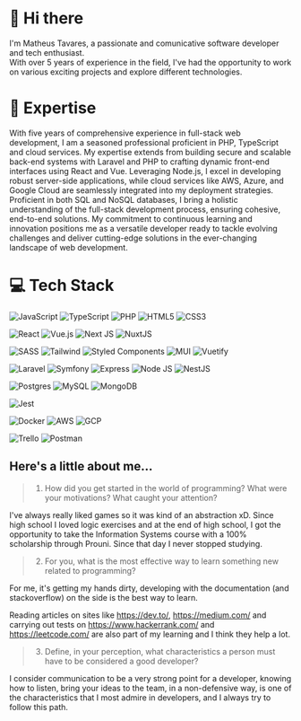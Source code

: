 # 👋 Hi there

I'm Matheus Tavares, a passionate and comunicative software developer and tech enthusiast. </br>
With over 5 years of experience in the field, I've had the opportunity to work on various exciting projects and explore different technologies.


# 🚀 Expertise
With five years of comprehensive experience in full-stack web development, I am a seasoned professional proficient in PHP, TypeScript and cloud services. My expertise extends from building secure and scalable back-end systems with Laravel and PHP to crafting dynamic front-end interfaces using React and Vue. Leveraging Node.js, I excel in developing robust server-side applications, while cloud services like AWS, Azure, and Google Cloud are seamlessly integrated into my deployment strategies. Proficient in both SQL and NoSQL databases, I bring a holistic understanding of the full-stack development process, ensuring cohesive, end-to-end solutions. My commitment to continuous learning and innovation positions me as a versatile developer ready to tackle evolving challenges and deliver cutting-edge solutions in the ever-changing landscape of web development.

# 💻 Tech Stack
![JavaScript](https://img.shields.io/badge/javascript-%23323330.svg?style=for-the-badge&logo=javascript&logoColor=%23F7DF1E) ![TypeScript](https://img.shields.io/badge/typescript-%23007ACC.svg?style=for-the-badge&logo=typescript&logoColor=white) ![PHP](https://img.shields.io/badge/PHP-777BB4?style=for-the-badge&logo=php&logoColor=white) ![HTML5](https://img.shields.io/badge/html5-%23E34F26.svg?style=for-the-badge&logo=html5&logoColor=white) ![CSS3](https://img.shields.io/badge/css3-%231572B6.svg?style=for-the-badge&logo=css3&logoColor=white) 

![React](https://img.shields.io/badge/react-%2320232a.svg?style=for-the-badge&logo=react&logoColor=%2361DAFB) ![Vue.js](https://img.shields.io/badge/vuejs-%2335495e.svg?style=for-the-badge&logo=vuedotjs&logoColor=%234FC08D) ![Next JS](https://img.shields.io/badge/Next-black?style=for-the-badge&logo=next.js&logoColor=white) ![NuxtJS](https://img.shields.io/badge/Nuxt-black?style=for-the-badge&logo=nuxt.js&logoColor=white) 

![SASS](https://img.shields.io/badge/SASS-hotpink.svg?style=for-the-badge&logo=SASS&logoColor=white) ![Tailwind](https://img.shields.io/badge/Tailwind_CSS-38B2AC?style=for-the-badge&logo=tailwind-css&logoColor=white) ![Styled Components](https://img.shields.io/badge/styled--components-DB7093?style=for-the-badge&logo=styled-components&logoColor=white) ![MUI](https://img.shields.io/badge/MUI-%230081CB.svg?style=for-the-badge&logo=material-ui&logoColor=white) ![Vuetify](https://img.shields.io/badge/Vuetify-1867C0?style=for-the-badge&logo=vuetify&logoColor=AEDDFF)

![Laravel](https://img.shields.io/badge/Laravel-FF2D20?style=for-the-badge&logo=laravel&logoColor=white) ![Symfony](https://img.shields.io/badge/symfony-%23000000.svg?style=for-the-badge&logo=symfony&logoColor=white) ![Express](https://img.shields.io/badge/Express.js-404D59?style=for-the-badge) ![Node JS](https://img.shields.io/badge/Node.js-43853D?style=for-the-badge&logo=node.js&logoColor=white) ![NestJS](https://img.shields.io/badge/nestjs-%23E0234E.svg?style=for-the-badge&logo=nestjs&logoColor=white)

![Postgres](https://img.shields.io/badge/PostgreSQL-316192?style=for-the-badge&logo=postgresql&logoColor=white) ![MySQL](https://img.shields.io/badge/MySQL-00000F?style=for-the-badge&logo=mysql&logoColor=white) ![MongoDB](https://img.shields.io/badge/MongoDB-4EA94B?style=for-the-badge&logo=mongodb&logoColor=white)

![Jest](https://img.shields.io/badge/Jest-323330?style=for-the-badge&logo=Jest&logoColor=white)

![Docker](https://img.shields.io/badge/docker-%230db7ed.svg?style=for-the-badge&logo=docker&logoColor=white) ![AWS](https://img.shields.io/badge/Amazon_AWS-232F3E?style=for-the-badge&logo=amazon-aws&logoColor=white) ![GCP](https://img.shields.io/badge/Google_Cloud-4285F4?style=for-the-badge&logo=google-cloud&logoColor=white)

![Trello](https://img.shields.io/badge/Trello-%23026AA7.svg?style=for-the-badge&logo=Trello&logoColor=white) ![Postman](https://img.shields.io/badge/Postman-FF6C37?style=for-the-badge&logo=postman&logoColor=white)

## Here's a little about me...

> 1. How did you get started in the world of programming? What were your motivations? What caught your attention?

I've always really liked games so it was kind of an abstraction xD.
Since high school I loved logic exercises and at the end of high school,
I got the opportunity to take the Information Systems course with a 100% scholarship through Prouni.
Since that day I never stopped studying.

> 2. For you, what is the most effective way to learn something new related to
> programming?

For me, it's getting my hands dirty, developing with the documentation (and stackoverflow) on the side is the best way to learn.

Reading articles on sites like https://dev.to/, https://medium.com/ and carrying out tests on https://www.hackerrank.com/ and https://leetcode.com/ are also part of my learning and I think they help a lot.

> 3. Define, in your perception, what characteristics a person must have to be
> considered a good developer?

I consider communication to be a very strong point for a developer, knowing how to listen, bring your ideas to the team, in a non-defensive way, is one of the characteristics that I most admire in developers, and I always try to follow this path.

